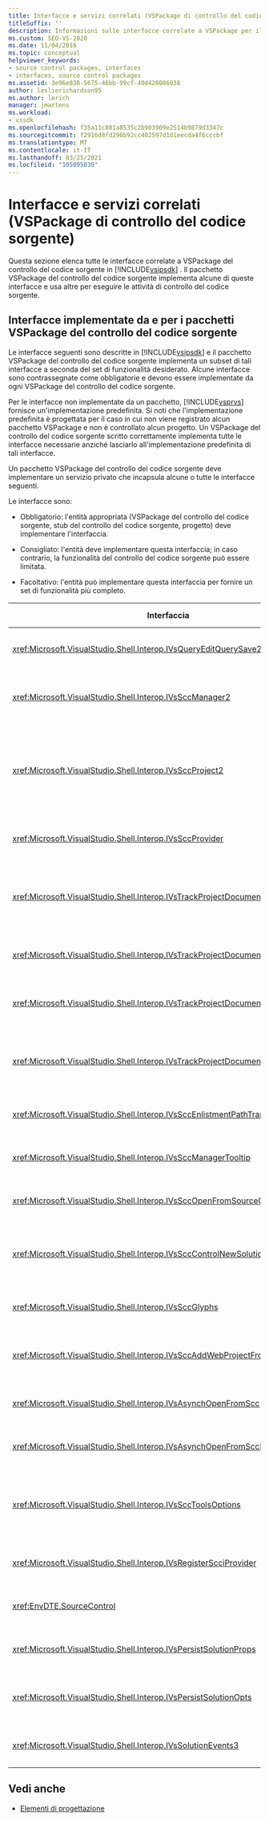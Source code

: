 ```yaml
---
title: Interfacce e servizi correlati (VSPackage di controllo del codice sorgente)
titleSuffix: ''
description: Informazioni sulle interfacce correlate a VSPackage per il controllo del codice sorgente in Visual Studio SDK. Il pacchetto implementa alcune interfacce e ne utilizza altre per il controllo del codice sorgente.
ms.custom: SEO-VS-2020
ms.date: 11/04/2016
ms.topic: conceptual
helpviewer_keywords:
- source control packages, interfaces
- interfaces, source control packages
ms.assetid: 3e96e838-5675-46bb-99cf-40d420086038
author: leslierichardson95
ms.author: lerich
manager: jmartens
ms.workload:
- vssdk
ms.openlocfilehash: f35a11c801a8535c2b903909e2514b9879d3347c
ms.sourcegitcommit: f2916d8fd296b92cc402597d1d1eecda4f6cccbf
ms.translationtype: MT
ms.contentlocale: it-IT
ms.lasthandoff: 03/25/2021
ms.locfileid: "105095030"
---
```

# <a name="related-services-and-interfaces-source-control-vspackage"></a>Interfacce e servizi correlati (VSPackage di controllo del codice sorgente)

Questa sezione elenca tutte le interfacce correlate a VSPackage del controllo del codice sorgente in [!INCLUDE[vsipsdk](../../extensibility/includes/vsipsdk_md.md)] . Il pacchetto VSPackage del controllo del codice sorgente implementa alcune di queste interfacce e usa altre per eseguire le attività di controllo del codice sorgente.

## <a name="interfaces-implemented-by-and-for-source-control-vspackages"></a>Interfacce implementate da e per i pacchetti VSPackage del controllo del codice sorgente

 Le interfacce seguenti sono descritte in [!INCLUDE[vsipsdk](../../extensibility/includes/vsipsdk_md.md)] e il pacchetto VSPackage del controllo del codice sorgente implementa un subset di tali interfacce a seconda del set di funzionalità desiderato. Alcune interfacce sono contrassegnate come obbligatorie e devono essere implementate da ogni VSPackage del controllo del codice sorgente.

 Per le interfacce non implementate da un pacchetto, [!INCLUDE[vsprvs](../../code-quality/includes/vsprvs_md.md)] fornisce un'implementazione predefinita. Si noti che l'implementazione predefinita è progettata per il caso in cui non viene registrato alcun pacchetto VSPackage e non è controllato alcun progetto. Un VSPackage del controllo del codice sorgente scritto correttamente implementa tutte le interfacce necessarie anziché lasciarlo all'implementazione predefinita di tali interfacce.

 Un pacchetto VSPackage del controllo del codice sorgente deve implementare un servizio privato che incapsula alcune o tutte le interfacce seguenti.

 Le interfacce sono:

- Obbligatorio: l'entità appropriata (VSPackage del controllo del codice sorgente, stub del controllo del codice sorgente, progetto) deve implementare l'interfaccia.

- Consigliato: l'entità deve implementare questa interfaccia; in caso contrario, la funzionalità del controllo del codice sorgente può essere limitata.

- Facoltativo: l'entità può implementare questa interfaccia per fornire un set di funzionalità più completo.

| Interfaccia | Scopo | Implementato da | Implementare? |
| - | - |--------------------------|-------------|
| <xref:Microsoft.VisualStudio.Shell.Interop.IVsQueryEditQuerySave2> | Gli editor chiamano questa interfaccia prima di modificare o salvare un file. Il pacchetto VSPackage del controllo del codice sorgente può estrarre il file o negare l'operazione se l'estrazione ha esito negativo. | VSPackage del controllo del codice sorgente | Consigliato |
| <xref:Microsoft.VisualStudio.Shell.Interop.IVsSccManager2> | Questa interfaccia fornisce la funzionalità di base del controllo del codice sorgente per i progetti, ad esempio la registrazione e l'annullamento della registrazione di progetti con il controllo del codice sorgente e il supporto per i glifi di controllo del codice sorgente | VSPackage del controllo del codice sorgente | Necessario |
| <xref:Microsoft.VisualStudio.Shell.Interop.IVsSccProject2> | Questa interfaccia viene ottenuta dall' <xref:Microsoft.VisualStudio.Shell.Interop.IVsHierarchy> oggetto utilizzando la <xref:System.Runtime.InteropServices.Marshal.QueryInterface%2A> funzione o semplicemente eseguendo il cast dell'oggetto `IVsHierarchy` che implementa a `IVsSccProject2` . Viene usato per ottenere i file nel controllo del codice sorgente in un progetto o per informare il progetto dello stato o del percorso del controllo del codice sorgente corrente. | Project | Necessario |
| <xref:Microsoft.VisualStudio.Shell.Interop.IVsSccProvider> | Il modulo di integrazione usa questa interfaccia per impostare il pacchetto VSPackage attivo corrente. | VSPackage del controllo del codice sorgente | Necessario |
| <xref:Microsoft.VisualStudio.Shell.Interop.IVsTrackProjectDocuments2> | Questa interfaccia è basata su un modello di sottoscrizione. Qualsiasi pacchetto VSPackage può segnalare che desidera ricevere gli eventi del documento ed essere informati dalla shell sugli eventi che stanno per verificarsi. Viene implementato e gestito da [!INCLUDE[vsprvs](../../code-quality/includes/vsprvs_md.md)] , che a sua volta passa gli eventi che implementano al `IVsTrackProjectDocumentsEvents2` pacchetto VSPackage. | Stub del controllo del codice sorgente | Necessario |
| <xref:Microsoft.VisualStudio.Shell.Interop.IVsTrackProjectDocuments3> | Questa interfaccia fornisce l'elaborazione batch, le operazioni di lettura/scrittura sincronizzate e un `OnQueryAddFiles` metodo avanzato. | Stub del controllo del codice sorgente | Necessario |
| <xref:Microsoft.VisualStudio.Shell.Interop.IVsTrackProjectDocumentsEvents2> | **Esplora soluzioni** e i progetti chiamano questa interfaccia quando i nuovi file vengono aggiunti ai progetti o quando i file e le cartelle vengono rinominati o eliminati da progetti. Il pacchetto VSPackage del controllo del codice sorgente può estrarre il file di progetto o annullare l'operazione. | VSPackage del controllo del codice sorgente | Consigliato |
| <xref:Microsoft.VisualStudio.Shell.Interop.IVsTrackProjectDocumentsEvents3> | **Esplora soluzioni** e i progetti chiamano questa interfaccia in risposta alle chiamate effettuate ai metodi dell'interfaccia IVstrackProjectDocuments3. Il pacchetto VSPackage del controllo del codice sorgente può tenere traccia delle operazioni in batch, le operazioni di lettura/scrittura sincronizzate e usare un metodo più avanzato `OnQueryAddFiles` . | VSPackage del controllo del codice sorgente | Consigliato |
| <xref:Microsoft.VisualStudio.Shell.Interop.IVsSccEnlistmentPathTranslation> | Questa interfaccia fornisce supporto per la gestione dell'integrazione per i progetti Web. | VSPackage del controllo del codice sorgente | Consigliato |
| <xref:Microsoft.VisualStudio.Shell.Interop.IVsSccManagerTooltip> | Questa interfaccia viene utilizzata per recuperare le descrizioni comandi per i file inclusi nel controllo del codice sorgente nei progetti. | VSPackage del controllo del codice sorgente | Facoltativo |
| <xref:Microsoft.VisualStudio.Shell.Interop.IVsSccOpenFromSourceControl> | Questa interfaccia fornisce il supporto dell'estensione dello spazio dei nomi. | VSPackage del controllo del codice sorgente | Facoltativo |
| <xref:Microsoft.VisualStudio.Shell.Interop.IVsSccControlNewSolution> | Il pacchetto VSPackage usa questa interfaccia per integrare un'estensione dello spazio dei nomi nelle finestre di dialogo **nuovo**, **Apri** o **Salva** . Di conseguenza, i progetti possono essere aggiunti automaticamente al controllo del codice sorgente durante la creazione o aggiunti al controllo del codice sorgente quando è attiva un'operazione di salvataggio. | VSPackage del controllo del codice sorgente | Facoltativo |
| <xref:Microsoft.VisualStudio.Shell.Interop.IVsSccGlyphs> | Il pacchetto VSPackage usa questa interfaccia per definire glifi aggiuntivi come glifi del controllo del codice sorgente per i nodi in **Esplora soluzioni**. | VSPackage del controllo del codice sorgente | Facoltativo |
| <xref:Microsoft.VisualStudio.Shell.Interop.IVsSccAddWebProjectFromSourceControl> | Questa interfaccia viene utilizzata dalla finestra di dialogo **Aggiungi** per i progetti Web. Fornisce metodi per l'esplorazione di un percorso del controllo del codice sorgente e per l'apertura di un progetto Web aggiunto in precedenza nel repository del controllo del codice sorgente in quel percorso. | VSPackage del controllo del codice sorgente | Consigliato |
| <xref:Microsoft.VisualStudio.Shell.Interop.IVsAsynchOpenFromScc> | Questa interfaccia fornisce il supporto per il caricamento asincrono (in background) dei progetti dal controllo del codice sorgente. | VSPackage del controllo del codice sorgente | Facoltativo |
| <xref:Microsoft.VisualStudio.Shell.Interop.IVsAsynchOpenFromSccProjectEvents> | Questa interfaccia consente ai progetti di controllare lo stato di avanzamento del caricamento asincrono avviato da <xref:Microsoft.VisualStudio.Shell.Interop.IVsAsynchOpenFromScc> . | Project | Facoltativo |
| <xref:Microsoft.VisualStudio.Shell.Interop.IVsSccToolsOptions> | Questa interfaccia consente all'IDE di eseguire una query sul VSPackage del controllo del codice sorgente attivo. L'IDE esegue una query sul valore delle impostazioni di controllo del codice sorgente che hanno un significato anche quando non è stato registrato alcun VSPackage del controllo del codice sorgente attivo. Questa interfaccia viene implementata e gestita da [!INCLUDE[vsprvs](../../code-quality/includes/vsprvs_md.md)] . | Stub del controllo del codice sorgente | Necessario |
| <xref:Microsoft.VisualStudio.Shell.Interop.IVsRegisterScciProvider> | Questa interfaccia viene utilizzata per la registrazione del pacchetto VSPackage del controllo del codice sorgente. | Stub del controllo del codice sorgente | Necessario |
| <xref:EnvDTE.SourceControl> | Questa interfaccia viene usata in automazione. Di conseguenza, espone solo le funzioni che possono essere eseguite senza visualizzare alcuna interfaccia utente. | VSPackage del controllo del codice sorgente | Facoltativo |
| <xref:Microsoft.VisualStudio.Shell.Interop.IVsPersistSolutionProps> | Questa interfaccia viene utilizzata per salvare le impostazioni del controllo del codice sorgente nel file di soluzione (con estensione sln). Le impostazioni includono il percorso del controllo del codice sorgente e i flag di stato del controllo del codice sorgente. | VSPackage del controllo del codice sorgente | Consigliato |
| <xref:Microsoft.VisualStudio.Shell.Interop.IVsPersistSolutionOpts> | Questa interfaccia viene utilizzata per salvare le impostazioni del controllo del codice sorgente nel file delle opzioni di soluzione (con estensione suo). Questo può includere impostazioni di controllo del codice sorgente specifiche dell'utente, ad esempio il percorso di integrazione dell'utente corrente. | VSPackage del controllo del codice sorgente | Consigliato |
| <xref:Microsoft.VisualStudio.Shell.Interop.IVsSolutionEvents3> | Questa interfaccia viene utilizzata per monitorare gli eventi in modo da eseguire operazioni quali l'archiviazione dei file di progetto prima di chiudere le soluzioni o il recupero di nuovi file dal controllo del codice sorgente all'apertura di un progetto. | VSPackage del controllo del codice sorgente | Consigliato |

## <a name="see-also"></a>Vedi anche
- [Elementi di progettazione](../../extensibility/internals/source-control-vspackage-design-elements.md)
